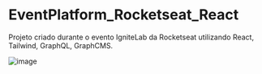 # EventPlatform_Rocketseat_React

Projeto criado durante o evento IgniteLab da Rocketseat utilizando React, Tailwind, GraphQL, GraphCMS.


![image](https://user-images.githubusercontent.com/87827996/179659661-bc8cf145-cdb2-44e5-bec5-8894abc06099.png)

